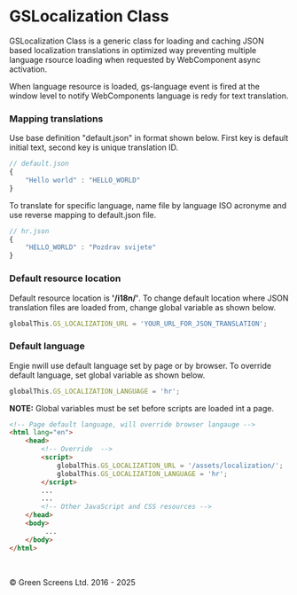 # GSLocalization Class
 
GSLocalization Class is a generic class for loading and caching JSON based localization translations in optimized way preventing multiple language rsource loading when requested by WebComponent async activation.

When language resource is loaded, gs-language event is fired at the window level to notify WebComponents language is redy for text translation.

### Mapping translations

Use base definition "default.json" in format shown below. 
First key is default initial text, second key is unique translation ID. 

```JavaScript
// default.json
{
    "Hello world" : "HELLO_WORLD"
}
```

To translate for specific language, name file by language ISO acronyme and use reverse mapping to default.json file.

```JavaScript
// hr.json
{
    "HELLO_WORLD" : "Pozdrav svijete"
}
```

### Default resource location

Default resource location is **'/i18n/'**. To change default location where JSON translation files are loaded from, change global variable as shown below.

```JavaScript
globalThis.GS_LOCALIZATION_URL = 'YOUR_URL_FOR_JSON_TRANSLATION';
```

### Default language

Engie nwill use default language set by page or by browser. To override default language, set global variable as shown below.

```JavaScript
globalThis.GS_LOCALIZATION_LANGUAGE = 'hr';
```

**NOTE:** Global variables must be set before scripts are loaded int a page. 

```html
<!-- Page default language, will override browser langauge -->
<html lang="en">
    <head>
        <!-- Override  -->
        <script>
            globalThis.GS_LOCALIZATION_URL = '/assets/localization/';
            globalThis.GS_LOCALIZATION_LANGUAGE = 'hr';
        </script>
        ...
        ...
        <!-- Other JavaScript and CSS resources -->
    </head>
    <body>
         ...
    </body>
</html>
```

<br>

&copy; Green Screens Ltd. 2016 - 2025
